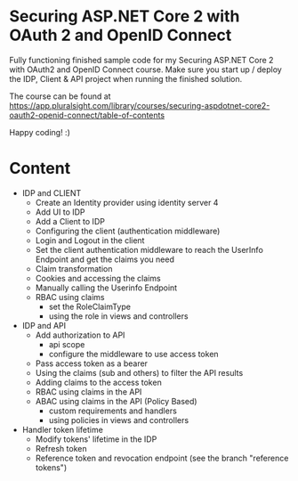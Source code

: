 # Securing ASP.NET Core 2 with OAuth 2 and OpenID Connect
Fully functioning finished sample code for my Securing ASP.NET Core 2 with OAuth2 and OpenID Connect course.  Make sure you start up / deploy the IDP, Client & API project when running the finished solution.

The course can be found at https://app.pluralsight.com/library/courses/securing-aspdotnet-core2-oauth2-openid-connect/table-of-contents

Happy coding! :)

# Content

- IDP and CLIENT
  - Create an Identity provider using identity server 4
  - Add UI to IDP
  - Add a Client to IDP
  - Configuring the client (authentication middleware)
  - Login and Logout in the client
  - Set the client authentication middleware to reach the UserInfo Endpoint and get the claims you need
  - Claim transformation
  - Cookies and accessing the claims
  - Manually calling the Userinfo Endpoint
  - RBAC using claims
    - set the RoleClaimType
    - using the role in views and controllers
- IDP and API
  - Add authorization to API
    - api scope
    - configure the middleware to use access token
  - Pass access token as a bearer
  - Using the claims (sub and others) to filter the API results
  - Adding claims to the access token
  - RBAC using claims in the API
  - ABAC using claims in the API (Policy Based)
    - custom requirements and handlers
    - using policies in views and controllers
 - Handler token lifetime
   - Modify tokens' lifetime in the IDP
   - Refresh token
   - Reference token and revocation endpoint (see the branch "reference tokens")
   
